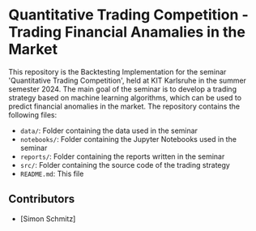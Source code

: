 # Quantitative Trading Competition - Trading Financial Anamalies in the Market

This repository is the Backtesting Implementation for the seminar 'Quantitative Trading Competition', held at KIT Karlsruhe in the summer semester 2024. The main goal of the seminar is to develop a trading strategy based on machine learning algorithms, which can be used to predict financial anomalies in the market. The repository contains the following files:

- `data/`: Folder containing the data used in the seminar
- `notebooks/`: Folder containing the Jupyter Notebooks used in the seminar
- `reports/`: Folder containing the reports written in the seminar
- `src/`: Folder containing the source code of the trading strategy
- `README.md`: This file

## Contributors

- [Simon Schmitz]